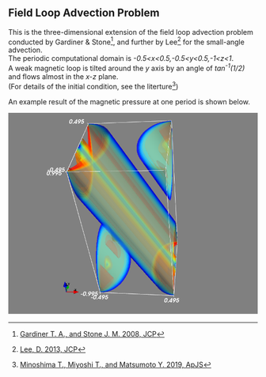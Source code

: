 ## Field Loop Advection Problem

This is the three-dimensional extension of the field loop advection problem conducted by Gardiner & Stone[^1], and further by Lee[^2] for the small-angle advection.<br>
The periodic computational domain is *-0.5<x<0.5,-0.5<y<0.5,-1<z<1*.<br>
A weak magnetic loop is tilted around the *y* axis by an angle of *tan<sup>-1</sup>(1/2)* and flows almost in the *x-z* plane.<br>
(For details of the initial condition, see the literture[^3])

An example result of the magnetic pressure at one period is shown below.<br>

![loop3d](../../imgs/loop/snapshot.png)

[^1]: [Gardiner T. A., and Stone J. M. 2008, JCP](https://www.sciencedirect.com/science/article/pii/S0021999107005669?via%3Dihub) 
[^2]: [Lee, D. 2013, JCP](https://www.sciencedirect.com/science/article/pii/S0021999113001836?via%3Dihub)
[^3]: [Minoshima T., Miyoshi T., and Matsumoto Y. 2019, ApJS](https://iopscience.iop.org/article/10.3847/1538-4365/ab1a36/meta)
